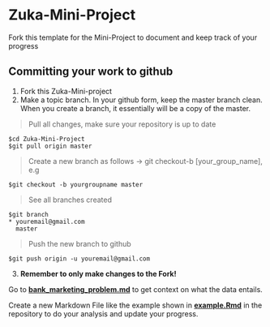 # Zuka-Mini-Project
Fork this template for the Mini-Project to document and keep track of your progress


## Committing your work to github
1. Fork this Zuka-Mini-project
2. Make a topic branch. In your github form, keep the master branch clean. When you create a branch, it essentially will be a copy of the master.

> Pull all changes, make sure your repository is up to date

```
$cd Zuka-Mini-Project
$git pull origin master

```
> Create a new branch as follows -> git checkout-b [your_group_name], e.g

```
$git checkout -b yourgroupname master
```
> See all branches created

```
$git branch
* youremail@gmail.com
  master
```
> Push the new branch to github

```
$git push origin -u youremail@gmail.com
```

3. **Remember to only make changes to the Fork!**


Go to **[bank_marketing_problem.md](https://github.com/CateGitau/Zuka-Mini-Project/blob/master/bank_marketing_problem.md)** to get context on what the data entails.

Create a new Markdown File like the example shown in **[example.Rmd](https://github.com/CateGitau/Zuka-Mini-Project/blob/master/example.Rmd)** in the repository to do your analysis and update your progress.

